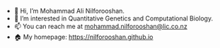 - 👋 Hi, I’m Mohammad Ali Nilforooshan.
- 👀 I’m interested in Quantitative Genetics and Computational Biology.
- 📫 You can reach me at <mohammad.nilforooshan@lic.co.nz>
- 🏠 My homepage: https://nilforooshan.github.io

<!---
nilforooshan/nilforooshan is a ✨ special ✨ repository because its `README.md` (this file) appears on your GitHub profile.
You can click the Preview link to take a look at your changes.
--->
